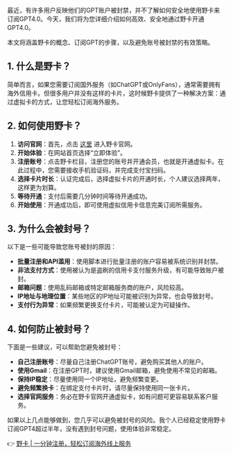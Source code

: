 最近，有许多用户反映他们的GPT账户被封禁，并不了解如何安全地使用野卡来订阅GPT4.0。今天，我们将为您详细介绍如何高效、安全地通过野卡开通GPT4.0。

本文将涵盖野卡的概念、订阅GPT的步骤，以及避免账号被封禁的有效策略。

## 1. 什么是野卡？

简单而言，如果您需要订阅国外服务（如ChatGPT或OnlyFans），通常需要拥有海外信用卡。但很多用户并没有这样的卡片，这时候野卡提供了一种解决方案：通过虚拟卡的方式，让您轻松订阅海外服务。

## 2. 如何使用野卡？

1. **访问官网**：首先，点击 [这里](https://bit.ly/bewildcard) 进入野卡官网。
2. **开始体验**：在网站首页选择“立即体验”。
3. **注册账号**：点击野卡栏目，注册您的账号并开通会员，也就是开通虚拟卡。在此过程中，您需要接收手机验证码，并完成支付宝扫码。
4. **选择卡片时长**：认证完成后，选择虚拟卡片的开通时长，个人建议选择两年，这样更为划算。
5. **等待开通**：支付后需要几分钟时间等待开通成功。
6. **开始使用**：开通成功后，即可使用虚拟信用卡信息完美订阅所需服务。

## 3. 为什么会被封号？

以下是一些可能导致您账号被封的原因：

- **批量注册和API滥用**：使用脚本进行批量注册的账户容易被系统识别并封禁。
- **非法支付方式**：使用被认为是盗刷的信用卡支付服务升级，有可能导致账户被封。
- **邮箱问题**：使用乱码邮箱或特定邮箱服务商的账户，风险较高。
- **IP地址与地理位置**：某些地区的IP地址可能被识别为异常，也会导致封号。
- **支付行为异常**：如果频繁更换支付卡片，可能被认定为可疑操作。

## 4. 如何防止被封号？

下面是一些建议，可以帮助您避免被封号：

- **自己注册账号**：尽量自己注册ChatGPT账号，避免购买其他人的账户。
- **使用Gmail**：在注册GPT时，建议使用Gmail邮箱，避免使用不常见的邮箱。
- **保持IP稳定**：尽量使用同一个IP地址，避免频繁变更。
- **避免频繁换卡**：在绑定支付卡片时，请尽量保持使用同一张卡片。
- **选择官网服务**：务必在野卡官网开通虚拟卡，如有问题可更容易联系客户服务。

如果以上几点能够做到，您几乎可以避免被封号的风险。我个人已经稳定使用野卡订阅GPT4超过半年，没有遇到封号问题，使用体验非常稳定。

👉 [野卡 | 一分钟注册，轻松订阅海外线上服务](https://bit.ly/bewildcard)